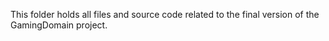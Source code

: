 This folder holds all files and source code related to the final version of the GamingDomain project.
